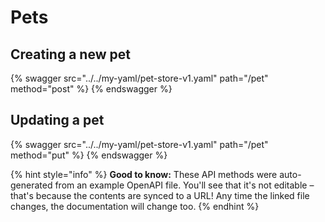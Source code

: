 # Pets

## Creating a new pet

{% swagger src="../../my-yaml/pet-store-v1.yaml" path="/pet" method="post" %}
{% endswagger %}

## Updating a pet

{% swagger src="../../my-yaml/pet-store-v1.yaml" path="/pet" method="put" %}
{% endswagger %}

{% hint style="info" %}
**Good to know:** These API methods were auto-generated from an example OpenAPI file. You'll see that it's not editable – that's because the contents are synced to a URL! Any time the linked file changes, the documentation will change too.
{% endhint %}
